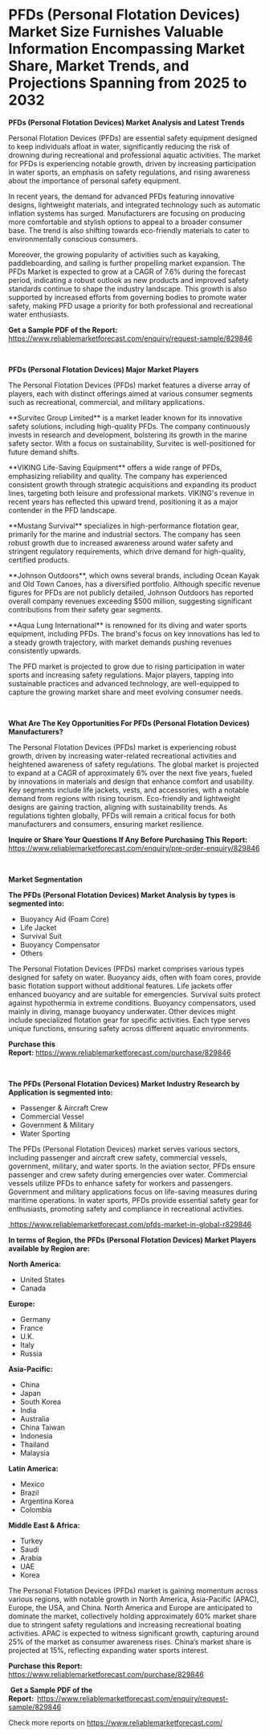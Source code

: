 <p><h1>PFDs (Personal Flotation Devices) Market Size Furnishes Valuable Information Encompassing Market Share, Market Trends, and Projections Spanning from 2025 to 2032</h1></p><p><strong>PFDs (Personal Flotation Devices) Market Analysis and Latest Trends</strong></p>
<p><p>Personal Flotation Devices (PFDs) are essential safety equipment designed to keep individuals afloat in water, significantly reducing the risk of drowning during recreational and professional aquatic activities. The market for PFDs is experiencing notable growth, driven by increasing participation in water sports, an emphasis on safety regulations, and rising awareness about the importance of personal safety equipment.</p><p>In recent years, the demand for advanced PFDs featuring innovative designs, lightweight materials, and integrated technology such as automatic inflation systems has surged. Manufacturers are focusing on producing more comfortable and stylish options to appeal to a broader consumer base. The trend is also shifting towards eco-friendly materials to cater to environmentally conscious consumers.</p><p>Moreover, the growing popularity of activities such as kayaking, paddleboarding, and sailing is further propelling market expansion. The PFDs Market is expected to grow at a CAGR of 7.6% during the forecast period, indicating a robust outlook as new products and improved safety standards continue to shape the industry landscape. This growth is also supported by increased efforts from governing bodies to promote water safety, making PFD usage a priority for both professional and recreational water enthusiasts.</p></p>
<p><strong>Get a Sample PDF of the Report:&nbsp;</strong> <a href="https://www.reliablemarketforecast.com/enquiry/request-sample/829846?utm_campaign=2439&utm_medium=2&utm_source=Github&utm_content=ia&utm_term=25032025&utm_id=pfds-personal-flotation-devices">https://www.reliablemarketforecast.com/enquiry/request-sample/829846</a></p>
<p>&nbsp;</p>
<p><strong>PFDs (Personal Flotation Devices) Major Market Players</strong></p>
<p><p>The Personal Flotation Devices (PFDs) market features a diverse array of players, each with distinct offerings aimed at various consumer segments such as recreational, commercial, and military applications.</p><p>**Survitec Group Limited** is a market leader known for its innovative safety solutions, including high-quality PFDs. The company continuously invests in research and development, bolstering its growth in the marine safety sector. With a focus on sustainability, Survitec is well-positioned for future demand shifts.</p><p>**VIKING Life-Saving Equipment** offers a wide range of PFDs, emphasizing reliability and quality. The company has experienced consistent growth through strategic acquisitions and expanding its product lines, targeting both leisure and professional markets. VIKING's revenue in recent years has reflected this upward trend, positioning it as a major contender in the PFD landscape.</p><p>**Mustang Survival** specializes in high-performance flotation gear, primarily for the marine and industrial sectors. The company has seen robust growth due to increased awareness around water safety and stringent regulatory requirements, which drive demand for high-quality, certified products.</p><p>**Johnson Outdoors**, which owns several brands, including Ocean Kayak and Old Town Canoes, has a diversified portfolio. Although specific revenue figures for PFDs are not publicly detailed, Johnson Outdoors has reported overall company revenues exceeding $500 million, suggesting significant contributions from their safety gear segments.</p><p>**Aqua Lung International** is renowned for its diving and water sports equipment, including PFDs. The brand's focus on key innovations has led to a steady growth trajectory, with market demands pushing revenues consistently upwards.</p><p>The PFD market is projected to grow due to rising participation in water sports and increasing safety regulations. Major players, tapping into sustainable practices and advanced technology, are well-equipped to capture the growing market share and meet evolving consumer needs.</p></p>
<p>&nbsp;</p>
<p><strong>What Are The Key Opportunities For PFDs (Personal Flotation Devices) Manufacturers?</strong></p>
<p><p>The Personal Flotation Devices (PFDs) market is experiencing robust growth, driven by increasing water-related recreational activities and heightened awareness of safety regulations. The global market is projected to expand at a CAGR of approximately 6% over the next five years, fueled by innovations in materials and design that enhance comfort and usability. Key segments include life jackets, vests, and accessories, with a notable demand from regions with rising tourism. Eco-friendly and lightweight designs are gaining traction, aligning with sustainability trends. As regulations tighten globally, PFDs will remain a critical focus for both manufacturers and consumers, ensuring market resilience.</p></p>
<p><strong>Inquire or Share Your Questions If Any Before Purchasing This Report:</strong> <a href="https://www.reliablemarketforecast.com/enquiry/pre-order-enquiry/829846?utm_campaign=2439&utm_medium=2&utm_source=Github&utm_content=ia&utm_term=25032025&utm_id=pfds-personal-flotation-devices">https://www.reliablemarketforecast.com/enquiry/pre-order-enquiry/829846</a></p>
<p>&nbsp;</p>
<p><strong>Market Segmentation</strong></p>
<p><strong>The PFDs (Personal Flotation Devices) Market Analysis by types is segmented into:</strong></p>
<p><ul><li>Buoyancy Aid (Foam Core)</li><li>Life Jacket</li><li>Survival Suit</li><li>Buoyancy Compensator</li><li>Others</li></ul></p>
<p><p>The Personal Flotation Devices (PFDs) market comprises various types designed for safety on water. Buoyancy aids, often with foam cores, provide basic flotation support without additional features. Life jackets offer enhanced buoyancy and are suitable for emergencies. Survival suits protect against hypothermia in extreme conditions. Buoyancy compensators, used mainly in diving, manage buoyancy underwater. Other devices might include specialized flotation gear for specific activities. Each type serves unique functions, ensuring safety across different aquatic environments.</p></p>
<p><strong>Purchase this Report:&nbsp;</strong><a href="https://www.reliablemarketforecast.com/purchase/829846?utm_campaign=2439&utm_medium=2&utm_source=Github&utm_content=ia&utm_term=25032025&utm_id=pfds-personal-flotation-devices">https://www.reliablemarketforecast.com/purchase/829846</a></p>
<p>&nbsp;</p>
<p><strong>The PFDs (Personal Flotation Devices) Market Industry Research by Application is segmented into:</strong></p>
<p><ul><li>Passenger & Aircraft Crew</li><li>Commercial Vessel</li><li>Government & Military</li><li>Water Sporting</li></ul></p>
<p><p>The PFDs (Personal Flotation Devices) market serves various sectors, including passenger and aircraft crew safety, commercial vessels, government, military, and water sports. In the aviation sector, PFDs ensure passenger and crew safety during emergencies over water. Commercial vessels utilize PFDs to enhance safety for workers and passengers. Government and military applications focus on life-saving measures during maritime operations. In water sports, PFDs provide essential safety gear for enthusiasts, promoting safety and compliance in recreational activities.</p></p>
<p><a href="https://www.reliablemarketforecast.com/pfds-market-in-global-r829846?utm_campaign=2439&utm_medium=2&utm_source=Github&utm_content=ia&utm_term=25032025&utm_id=pfds-personal-flotation-devices">&nbsp;https://www.reliablemarketforecast.com/pfds-market-in-global-r829846</a></p>
<p><strong>In terms of Region, the PFDs (Personal Flotation Devices) Market Players available by Region are:</strong></p>
<p>
    <p> <strong> North America: </strong>
        <ul>
            <li>United States</li>
            <li>Canada</li>
        </ul>
        </p> 
    <p> <strong> Europe: </strong>
        <ul>
            <li>Germany</li>
            <li>France</li>
            <li>U.K.</li>
            <li>Italy</li>
            <li>Russia</li>
        </ul>
        </p> 
    <p> <strong> Asia-Pacific: </strong>
        <ul>
            <li>China</li>
            <li>Japan</li>
            <li>South Korea</li>
            <li>India</li>
            <li>Australia</li>
            <li>China Taiwan</li>
            <li>Indonesia</li>
            <li>Thailand</li>
            <li>Malaysia</li>
        </ul>
        </p> 
    <p> <strong> Latin America: </strong>
        <ul>
            <li>Mexico</li>
            <li>Brazil</li>
            <li>Argentina Korea</li>
            <li>Colombia</li>
        </ul>
        </p> 
    <p> <strong> Middle East & Africa: </strong>
        <ul>
            <li>Turkey</li>
            <li>Saudi</li>
            <li>Arabia</li>
            <li>UAE</li>
            <li>Korea</li>
        </ul>
    </p>
    </p>
<p><p>The Personal Flotation Devices (PFDs) market is gaining momentum across various regions, with notable growth in North America, Asia-Pacific (APAC), Europe, the USA, and China. North America and Europe are anticipated to dominate the market, collectively holding approximately 60% market share due to stringent safety regulations and increasing recreational boating activities. APAC is expected to witness significant growth, capturing around 25% of the market as consumer awareness rises. China’s market share is projected at 15%, reflecting expanding water sports interest.</p></p>
<p><strong>Purchase this Report: </strong><a href="https://www.reliablemarketforecast.com/purchase/829846?utm_campaign=2439&utm_medium=2&utm_source=Github&utm_content=ia&utm_term=25032025&utm_id=pfds-personal-flotation-devices">https://www.reliablemarketforecast.com/purchase/829846</a></p>
<p>&nbsp;<strong>Get a Sample PDF of the Report:&nbsp;&nbsp;</strong><a href="https://www.reliablemarketforecast.com/enquiry/request-sample/829846?utm_campaign=2439&utm_medium=2&utm_source=Github&utm_content=ia&utm_term=25032025&utm_id=pfds-personal-flotation-devices">https://www.reliablemarketforecast.com/enquiry/request-sample/829846</a></p>
<p><strong></strong></p>
<p>Check more reports on <a href="https://www.reliablemarketforecast.com/?utm_campaign=2439&utm_medium=2&utm_source=Github&utm_content=ia&utm_term=25032025&utm_id=pfds-personal-flotation-devices">https://www.reliablemarketforecast.com/</a></p>
